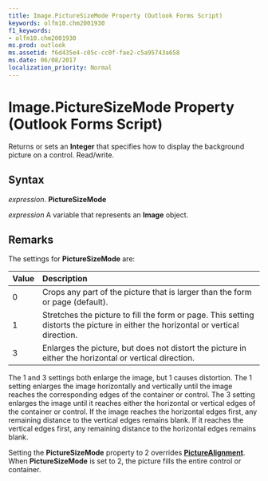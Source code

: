 ```yaml
---
title: Image.PictureSizeMode Property (Outlook Forms Script)
keywords: olfm10.chm2001930
f1_keywords:
- olfm10.chm2001930
ms.prod: outlook
ms.assetid: f6d435e4-c05c-cc0f-fae2-c5a95743a658
ms.date: 06/08/2017
localization_priority: Normal
---
```



# Image.PictureSizeMode Property (Outlook Forms Script)

Returns or sets an  **Integer** that specifies how to display the background picture on a control. Read/write.


## Syntax

_expression_. **PictureSizeMode**

_expression_ A variable that represents an  **Image** object.


## Remarks

The settings for  **PictureSizeMode** are:



|Value|Description|
|:-----|:-----|
|0|Crops any part of the picture that is larger than the form or page (default).|
|1|Stretches the picture to fill the form or page. This setting distorts the picture in either the horizontal or vertical direction.|
|3|Enlarges the picture, but does not distort the picture in either the horizontal or vertical direction.|

The 1 and 3 settings both enlarge the image, but 1 causes distortion. The 1 setting enlarges the image horizontally and vertically until the image reaches the corresponding edges of the container or control. The 3 setting enlarges the image until it reaches either the horizontal or vertical edges of the container or control. If the image reaches the horizontal edges first, any remaining distance to the vertical edges remains blank. If it reaches the vertical edges first, any remaining distance to the horizontal edges remains blank.

Setting the  **PictureSizeMode** property to 2 overrides **[PictureAlignment](Outlook.image.picturealignment.md)**. When  **PictureSizeMode** is set to 2, the picture fills the entire control or container.



